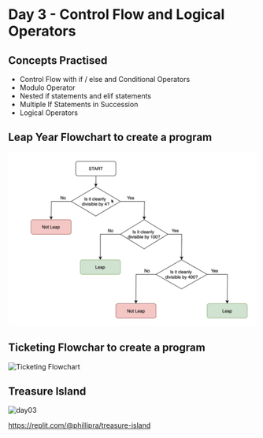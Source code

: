 # Day 3 - Control Flow and Logical Operators
## Concepts Practised
- Control Flow with if / else and Conditional Operators
- Modulo Operator
- Nested if statements and elif statements
- Multiple If Statements in Succession
- Logical Operators

## Leap Year Flowchart to create a program
![Leap Year Flowchart](./resourceFiles/leap_year.png)

## Ticketing Flowchar to create a program
![Ticketing Flowchart](./resourceFiles/Ticketing_Flowchart.png)


## Treasure Island
![day03](https://user-images.githubusercontent.com/98851253/154304693-a3aa3a5a-e8f3-46b8-bcea-6f0884aad99c.gif)

https://replit.com/@phillipra/treasure-island
